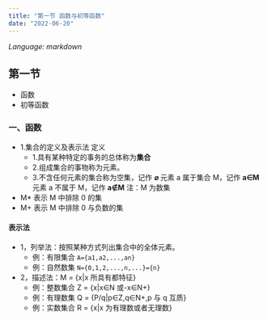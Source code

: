 ```yaml
---
title: "第一节 函数与初等函数"
date: "2022-06-20"
---
```


_Language: markdown_

## 第一节

- 函数
- 初等函数

### 一、函数

- 1.集合的定义及表示法
  定义 
  - 1.具有某种特定的事务的总体称为**集合**
  - 2.组成集合的事物称为元素。
  - 3.不含任何元素的集合称为空集，记作 **⌀**
  元素 a 属于集合 M，记作 **a∈M**
  元素 a 不属于 M，记作 **a∉M**
  注：M 为数集
- M\* 表示 M 中排除 0 的集
- M+ 表示 M 中排除 0 与负数的集

#### 表示法

- 1，列举法：按照某种方式列出集合中的全体元素。
  - 例：有限集合 `A={a1,a2,...,an}`
  - 例：自然数集 `N={0,1,2,...,n,...}={n}`
- 2，描述法：M = {x|x 所具有都特征}
  - 例：整数集合 Z = {x|x∈N 或-x∈N+}
  - 例：有理数集 Q = {P/q|p∈Z,q∈N+,p 与 q 互质}
  - 例：实数集合 R = {x|x 为有理数或者无理数}
